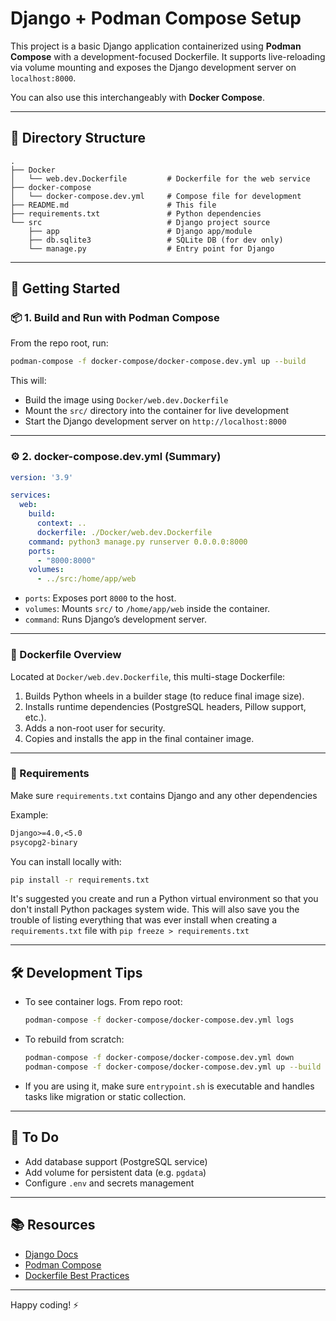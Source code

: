 # Django + Podman Compose Setup

This project is a basic Django application containerized using **Podman Compose** with a development-focused Dockerfile. It supports live-reloading via volume mounting and exposes the Django development server on `localhost:8000`.

You can also use this interchangeably with **Docker Compose**.

---

## 📁 Directory Structure

```
.
├── Docker
│   └── web.dev.Dockerfile         # Dockerfile for the web service
├── docker-compose
│   └── docker-compose.dev.yml     # Compose file for development
├── README.md                      # This file
├── requirements.txt               # Python dependencies
└── src                            # Django project source
    ├── app                        # Django app/module
    ├── db.sqlite3                 # SQLite DB (for dev only)
    └── manage.py                  # Entry point for Django
```

---

## 🚀 Getting Started

### 📦 1. Build and Run with Podman Compose

From the repo root, run:

```bash
podman-compose -f docker-compose/docker-compose.dev.yml up --build
```

This will:
- Build the image using `Docker/web.dev.Dockerfile`
- Mount the `src/` directory into the container for live development
- Start the Django development server on `http://localhost:8000`

---

### ⚙️ 2. docker-compose.dev.yml (Summary)

```yaml
version: '3.9'

services:
  web:
    build:
      context: ..
      dockerfile: ./Docker/web.dev.Dockerfile
    command: python3 manage.py runserver 0.0.0.0:8000
    ports:
      - "8000:8000"
    volumes:
      - ../src:/home/app/web
```

- `ports`: Exposes port `8000` to the host.
- `volumes`: Mounts `src/` to `/home/app/web` inside the container.
- `command`: Runs Django’s development server.

---

### 🐳 Dockerfile Overview

Located at `Docker/web.dev.Dockerfile`, this multi-stage Dockerfile:

1. Builds Python wheels in a builder stage (to reduce final image size).
2. Installs runtime dependencies (PostgreSQL headers, Pillow support, etc.).
3. Adds a non-root user for security.
4. Copies and installs the app in the final container image.

---

### 📎 Requirements

Make sure `requirements.txt` contains Django and any other dependencies

Example:
```txt
Django>=4.0,<5.0
psycopg2-binary
```

You can install locally with:

```bash
pip install -r requirements.txt
```

It's suggested you create and run a Python virtual environment so that you don't
install Python packages system wide. This will also save you the trouble of 
listing everything that was ever install when creating a `requirements.txt` file 
with `pip freeze > requirements.txt`

---

## 🛠 Development Tips

- To see container logs. From repo root:
  ```bash
  podman-compose -f docker-compose/docker-compose.dev.yml logs
  ```

- To rebuild from scratch:
  ```bash
  podman-compose -f docker-compose/docker-compose.dev.yml down
  podman-compose -f docker-compose/docker-compose.dev.yml up --build
  ```

- If you are using it, make sure `entrypoint.sh` is executable and handles tasks like migration or static collection.

---

## 🧼 To Do

- Add database support (PostgreSQL service)
- Add volume for persistent data (e.g. `pgdata`)
- Configure `.env` and secrets management

---

## 📚 Resources

- [Django Docs](https://docs.djangoproject.com/en/stable/)
- [Podman Compose](https://github.com/containers/podman-compose)
- [Dockerfile Best Practices](https://docs.docker.com/develop/develop-images/dockerfile_best-practices/)

---

Happy coding! ⚡
